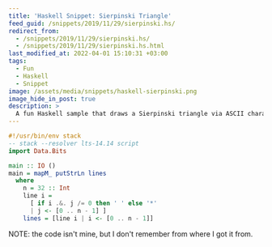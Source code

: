 ```yaml
---
title: 'Haskell Snippet: Sierpinski Triangle'
feed_guid: /snippets/2019/11/29/sierpinski.hs/
redirect_from:
  - /snippets/2019/11/29/sierpinski.hs/
  - /snippets/2019/11/29/sierpinski.hs.html
last_modified_at: 2022-04-01 15:10:31 +03:00
tags:
  - Fun
  - Haskell
  - Snippet
image: /assets/media/snippets/haskell-sierpinski.png
image_hide_in_post: true
description: >
  A fun Haskell sample that draws a Sierpinski triangle via ASCII characters.
---
```


```haskell
#!/usr/bin/env stack
-- stack --resolver lts-14.14 script
import Data.Bits

main :: IO ()
main = mapM_ putStrLn lines
  where
    n = 32 :: Int
    line i =
      [ if i .&. j /= 0 then ' ' else '*'
      | j <- [0 .. n - 1] ]
    lines = [line i | i <- [0 .. n - 1]]
```

NOTE: the code isn't mine, but I don't remember from where I got it from.
